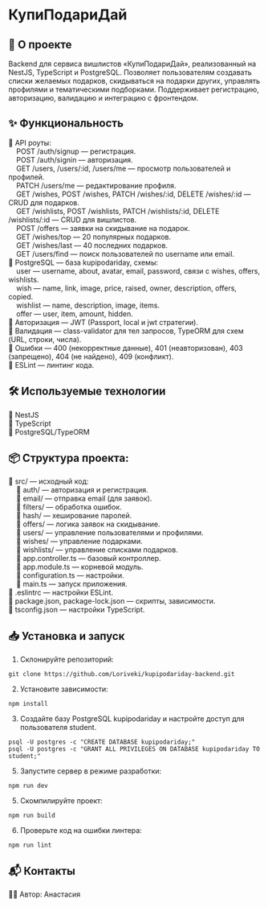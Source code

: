 # КупиПодариДай

## 🚀 О проекте  
Backend для сервиса вишлистов «КупиПодариДай», реализованный на NestJS, TypeScript и PostgreSQL. Позволяет пользователям создавать списки желаемых подарков, скидываться на подарки других, управлять профилями и тематическими подборками. Поддерживает регистрацию, авторизацию, валидацию и интеграцию с фронтендом.

## ✨ Функциональность  
🔹 API роуты:  
&nbsp;&nbsp;&nbsp;&nbsp;POST /auth/signup — регистрация.  
&nbsp;&nbsp;&nbsp;&nbsp;POST /auth/signin — авторизация.  
&nbsp;&nbsp;&nbsp;&nbsp;GET /users, /users/:id, /users/me — просмотр пользователей и профилей.  
&nbsp;&nbsp;&nbsp;&nbsp;PATCH /users/me — редактирование профиля.  
&nbsp;&nbsp;&nbsp;&nbsp;GET /wishes, POST /wishes, PATCH /wishes/:id, DELETE /wishes/:id — CRUD для подарков.  
&nbsp;&nbsp;&nbsp;&nbsp;GET /wishlists, POST /wishlists, PATCH /wishlists/:id, DELETE /wishlists/:id — CRUD для вишлистов.  
&nbsp;&nbsp;&nbsp;&nbsp;POST /offers — заявки на скидывание на подарок.  
&nbsp;&nbsp;&nbsp;&nbsp;GET /wishes/top — 20 популярных подарков.  
&nbsp;&nbsp;&nbsp;&nbsp;GET /wishes/last — 40 последних подарков.  
&nbsp;&nbsp;&nbsp;&nbsp;GET /users/find — поиск пользователей по username или email.  
🔹 PostgreSQL — база kupipodariday, схемы:  
&nbsp;&nbsp;&nbsp;&nbsp;user — username, about, avatar, email, password, связи с wishes, offers, wishlists.  
&nbsp;&nbsp;&nbsp;&nbsp;wish — name, link, image, price, raised, owner, description, offers, copied.  
&nbsp;&nbsp;&nbsp;&nbsp;wishlist — name, description, image, items.  
&nbsp;&nbsp;&nbsp;&nbsp;offer — user, item, amount, hidden.  
🔹 Авторизация — JWT (Passport, local и jwt стратегии).  
🔹 Валидация — class-validator для тел запросов, TypeORM для схем (URL, строки, числа).  
🔹 Ошибки — 400 (некорректные данные), 401 (неавторизован), 403 (запрещено), 404 (не найдено), 409 (конфликт).  
🔹 ESLint — линтинг кода.

## 🛠 Используемые технологии

🔹 NestJS  
🔹 TypeScript  
🔹 PostgreSQL/TypeORM  

## 📦 Структура проекта:
🔹 src/ — исходный код:  
&nbsp;&nbsp;&nbsp;&nbsp;🔹 auth/ — авторизация и регистрация.  
&nbsp;&nbsp;&nbsp;&nbsp;🔹 email/ — отправка email (для заявок).  
&nbsp;&nbsp;&nbsp;&nbsp;🔹 filters/ — обработка ошибок.  
&nbsp;&nbsp;&nbsp;&nbsp;🔹 hash/ — хеширование паролей.  
&nbsp;&nbsp;&nbsp;&nbsp;🔹 offers/ — логика заявок на скидывание.  
&nbsp;&nbsp;&nbsp;&nbsp;🔹 users/ — управление пользователями и профилями.  
&nbsp;&nbsp;&nbsp;&nbsp;🔹 wishes/ — управление подарками.  
&nbsp;&nbsp;&nbsp;&nbsp;🔹 wishlists/ — управление списками подарков.  
&nbsp;&nbsp;&nbsp;&nbsp;🔹 app.controller.ts — базовый контроллер.  
&nbsp;&nbsp;&nbsp;&nbsp;🔹 app.module.ts — корневой модуль.  
&nbsp;&nbsp;&nbsp;&nbsp;🔹 configuration.ts — настройки.  
&nbsp;&nbsp;&nbsp;&nbsp;🔹 main.ts — запуск приложения.  
🔹 .eslintrc — настройки ESLint.  
🔹 package.json, package-lock.json — скрипты, зависимости.  
🔹 tsconfig.json — настройки TypeScript.

## 📥 Установка и запуск

1. Склонируйте репозиторий:
```
git clone https://github.com/Loriveki/kupipodariday-backend.git
```

2. Установите зависимости:
```
npm install
```

3. Создайте базу PostgreSQL kupipodariday и настройте доступ для пользователя student.
 ```
psql -U postgres -c "CREATE DATABASE kupipodariday;"
psql -U postgres -c "GRANT ALL PRIVILEGES ON DATABASE kupipodariday TO student;"
```

5. Запустите сервер в режиме разработки:
```
npm run dev
```

5. Скомпилируйте проект:
```
npm run build
```

6. Проверьте код на ошибки линтера:
```
npm run lint
```

## 📬 Контакты

👩‍💻 Автор: Анастасия
